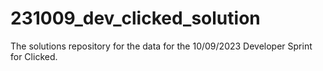 # 231009_dev_clicked_solution
The solutions repository for the data for the 10/09/2023 Developer Sprint for Clicked.
